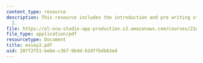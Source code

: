 ```yaml
---
content_type: resource
description: This resource includes the introduction and pre writing stages for essay
  2.
file: https://ol-ocw-studio-app-production.s3.amazonaws.com/courses/21w-730-4-expository-writing-analyzing-mass-media-spring-2001/207f2f51bebec3679bdd62dffbdb63ed_essay2.pdf
file_type: application/pdf
resourcetype: Document
title: essay2.pdf
uid: 207f2f51-bebe-c367-9bdd-62dffbdb63ed
---
```

